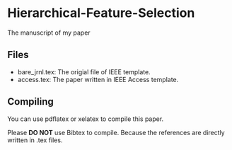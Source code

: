 # Hierarchical-Feature-Selection
The manuscript of my paper

## Files

* bare_jrnl.tex: The origial file of IEEE template.
* access.tex: The paper written in IEEE Access template.

## Compiling

You can use pdflatex or xelatex to compile this paper.

Please **DO NOT** use Bibtex to compile. Because the references are directly written in .tex files.
